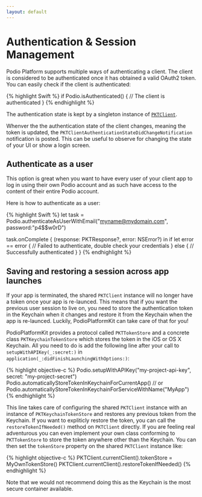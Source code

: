 ```yaml
---
layout: default
---
```

# Authentication & Session Management

Podio Platform supports multiple ways of authenticating a client. The client is considered to be authenticated once it has obtained a valid OAuth2 token. You can easily check if the client is authenticated:

{% highlight Swift %}
if Podio.isAuthenticated() {
  // The client is authenticated
}
{% endhighlight %}

The authentication state is kept by a singleton instance of [`PKTClient`](https://github.com/podio/podio-objc/blob/master/PodioPlatformKit/Core/PKTClient.h).

Whenver the the authentication state of the client changes, meaning the token is updated, the `PKTClientAuthenticationStateDidChangeNotification` notification is posted. This can be useful to observe for changing the state of your UI or show a login screen.

## Authenticate as a user

This option is great when you want to have every user of your client app to log in using their own Podio account and as such have access to the content of their entire Podio account.

Here is how to authenticate as a user:

{% highlight Swift %}
let task = Podio.authenticateAsUserWithEmail("myname@mydomain.com", password:"p4$$w0rD")

task.onComplete { (response: PKTResponse?, error: NSError?) in
  if let error == error {
    // Failed to authenticate, double check your credentials
  } else {
    // Successfully authenticated
  }
}
{% endhighlight %}

## Saving and restoring a session across app launches

If your app is terminated, the shared `PKTClient` instance will no longer have a token once your app is re-launced. This means that if you want the previous user session to live on, you need to store the authentication token in the Keychain when it changes and restore it from the Keychain when the app is re-launced. Luckily, PodioPlatformKit can take care of that for you!

PodioPlatformKit provides a protocol called `PKTTokenStore` and a concrete class `PKTKeychainTokenStore` which stores the token in the iOS or OS X Keychain. All you need to do is add the following line after your call to `setupWithAPIKey(_:secret:)` in `application(_:didFinishLaunchingWithOptions:)`:

{% highlight objective-c %}
Podio.setupWithAPIKey("my-project-api-key", secret: "my-project-secret")
Podio.automaticallyStoreTokenInKeychainForCurrentApp()
// or
Podio.automaticallyStoreTokenInKeychainForServiceWithName("MyApp")
{% endhighlight %}

This line takes care of configuring the shared `PKTClient` instance with an instance of `PKTKeychainTokenStore` and restores any previous token from the Keychain. If you want to expliticly restore the token, you can call the `restoreTokenIfNeeded()` method on `PKTClient` directly. If you are feeling real adventurous you can even implement your own class conforming to `PKTTokenStore` to store the token anywhere other than the Keychain. You can then set the `tokenStore` property on the shared `PKTClient` instance like:

{% highlight objective-c %}
PKTClient.currentClient().tokenStore = MyOwnTokenStore()
PKTClient.currentClient().restoreTokenIfNeeded()
{% endhighlight %}

Note that we would not recommend doing this as the Keychain is the most secure container available.